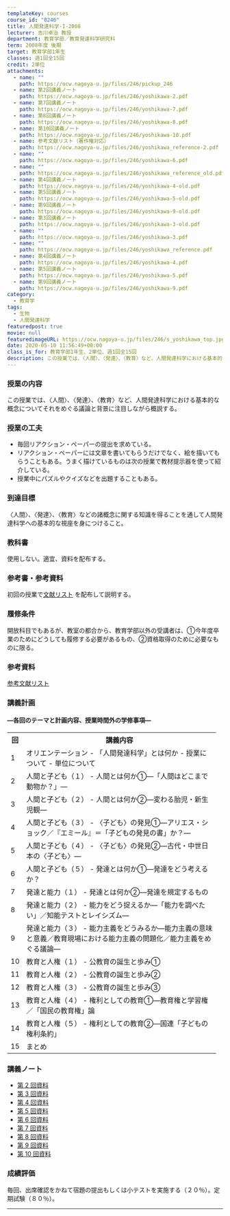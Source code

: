 ```yaml
---
templateKey: courses
course_id: "0246"
title: 人間発達科学-I-2008
lecturer: 吉川卓治 教授
department: 教育学部／教育発達科学研究科
term: 2008年度 後期
target: 教育学部1年生
classes: 週1回全15回
credit: 2単位
attachments:
  - name: ""
    path: https://ocw.nagoya-u.jp/files/246/pickup_246
  - name: 第2回講義ノート
    path: https://ocw.nagoya-u.jp/files/246/yoshikawa-2.pdf
  - name: 第7回講義ノート
    path: https://ocw.nagoya-u.jp/files/246/yoshikawa-7.pdf
  - name: 第8回講義ノート
    path: https://ocw.nagoya-u.jp/files/246/yoshikawa-8.pdf
  - name: 第10回講義ノート
    path: https://ocw.nagoya-u.jp/files/246/yoshikawa-10.pdf
  - name: 参考文献リスト（著作権対応）
    path: https://ocw.nagoya-u.jp/files/246/yoshikawa_reference-2.pdf
  - name: ""
    path: https://ocw.nagoya-u.jp/files/246/yoshikawa-6.pdf
  - name: ""
    path: https://ocw.nagoya-u.jp/files/246/yoshikawa_reference_old.pdf
  - name: 第4回講義ノート
    path: https://ocw.nagoya-u.jp/files/246/yoshikawa-4-old.pdf
  - name: 第5回講義ノート
    path: https://ocw.nagoya-u.jp/files/246/yoshikawa-5-old.pdf
  - name: 第9回講義ノート
    path: https://ocw.nagoya-u.jp/files/246/yoshikawa-9-old.pdf
  - name: 第3回講義ノート
    path: https://ocw.nagoya-u.jp/files/246/yoshikawa-3-old.pdf
  - name: ""
    path: https://ocw.nagoya-u.jp/files/246/yoshikawa-3.pdf
  - name: ""
    path: https://ocw.nagoya-u.jp/files/246/yoshikawa_reference.pdf
  - name: 第4回講義ノート
    path: https://ocw.nagoya-u.jp/files/246/yoshikawa-4.pdf
  - name: 第5回講義ノート
    path: https://ocw.nagoya-u.jp/files/246/yoshikawa-5.pdf
  - name: 第9回講義ノート
    path: https://ocw.nagoya-u.jp/files/246/yoshikawa-9.pdf
category:
  - 教育学
tags:
  - 生物
  - 人間発達科学
featuredpost: true
movie: null
featuredimageURL: https://ocw.nagoya-u.jp/files/246/s_yoshikawa_top.jpg
date: 2020-05-10 11:56:49+00:00
class_is_for: 教育学部1年生、2単位、週1回全15回
description: この授業では、〈人間〉、〈発達〉、〈教育〉など、人間発達科学における基本的な概念についてそれをめぐる議論と背景に注目しながら概説する。 ....
---
```


### 授業の内容

この授業では、〈人間〉、〈発達〉、〈教育〉など、人間発達科学における基本的な概念についてそれをめぐる議論と背景に注目しながら概説する。

### 授業の工夫

- 毎回リアクション・ペーパーの提出を求めている。
- リアクション・ペーパーには文章を書いてもらうだけでなく、絵を描いてもらうこともある。うまく描けているものは次の授業で教材提示器を使って紹介している。
- 授業中にパズルやクイズなどを出題することもある。

### 到達目標

〈人間〉、〈発達〉、〈教育〉などの諸概念に関する知識を得ることを通して人間発達科学への基本的な視座を身につけること。

### 教科書

使用しない。適宜、資料を配布する。

### 参考書・参考資料

初回の授業で[文献リスト](#relatedresources) を配布して説明する。

### 履修条件

開放科目でもあるが、教室の都合から、教育学部以外の受講者は、&#x2460;今年度卒業のためにどうしても履修する必要があるもの、&#x2461;資格取得のために必要なものに限る。

### 参考資料

[参考文献リスト](https://ocw.nagoya-u.jp/files/246/yoshikawa_reference.pdf)

<h3>講義計画</h3>
<h4>
—各回のテーマと計画内容、授業時間外の学修事項—
</h4>
<table class="basic" width="455">
<tr>
<th width="20" class="center">回</th>
<th width="435" class="center">講義内容</th>
</tr>
<tr>
<td class="center">1</td>
<td>
オリエンテーション
- 「人間発達科学」とは何か
- 授業について
- 単位について
</td>
</tr>
<tr>
<td class="center">2</td>
<td>
人間と子ども（１）
- 人間とは何か&#x2460;—「人間はどこまで動物か？」—
</td>
</tr>
<tr>
<td class="center">3</td>
<td>
人間と子ども（２）
- 人間とは何か&#x2461;—変わる胎児・新生児観—
</td>
</tr>
<tr>
<td class="center">4</td>
<td>
人間と子ども（３）
- 〈子ども〉の発見&#x2460;—アリエス・ショック／『エミール』＝「子どもの発見の書」か？—
</td>
</tr>
<tr>
<td class="center">5</td>
<td>
人間と子ども（４）
- 〈子ども〉の発見&#x2461;—古代・中世日本の〈子ども〉—
</td>
</tr>
<tr>
<td class="center">6</td>
<td>
人間と子ども（５）
- 発達とは何か&#x2460;—発達をどう考えるか？
</td>
</tr>
<tr>
<td class="center">7</td>
<td>
発達と能力（１）
- 発達とは何か&#x2461;—発達を規定するもの
</td>
</tr>
<tr>
<td class="center">8</td>
<td>
発達と能力（２）
- 能力をどう捉えるか—「能力を調べたい」／知能テストとレイシズム—
</td>
</tr>
<tr>
<td class="center">9</td>
<td>
発達と能力（３）
- 能力主義をどうみるか—能力主義の意味と意義／教育現場における能力主義の問題化／能力主義をめぐる議論—
</td>
</tr>
<tr>
<td class="center">10</td>
<td>
教育と人権（１）
- 公教育の誕生と歩み&#x2460;
</td>
</tr>
<tr>
<td class="center">11</td>
<td>
教育と人権（２）
- 公教育の誕生と歩み&#x2461;
</td>
</tr>
<tr>
<td class="center">12</td>
<td>
教育と人権（３）
- 公教育の誕生と歩み&#x2462;
</td>
</tr>
<tr>
<td class="center">13</td>
<td>
教育と人権（４）
- 権利としての教育&#x2460;—教育権と学習権／「国民の教育権」論
</td>
</tr>
<tr>
<td class="center">14</td>
<td>
教育と人権（５）
- 権利としての教育&#x2461;—国連「子どもの権利条約」
</td></tr>
<tr>
<td class="center">15</td>
<td>まとめ</td>
</tr>
</table>

### 講義ノート

- [第 2 回資料](https://ocw.nagoya-u.jp/files/246/yoshikawa-2.pdf)
- [第 3 回資料](https://ocw.nagoya-u.jp/files/246/yoshikawa-3.pdf)
- [第 4 回資料](https://ocw.nagoya-u.jp/files/246/yoshikawa-4.pdf)
- [第 5 回資料](https://ocw.nagoya-u.jp/files/246/yoshikawa-5.pdf)
- [第 6 回資料](https://ocw.nagoya-u.jp/files/246/yoshikawa-6.pdf)
- [第 7 回資料](https://ocw.nagoya-u.jp/files/246/yoshikawa-7.pdf)
- [第 8 回資料](https://ocw.nagoya-u.jp/files/246/yoshikawa-8.pdf)
- [第 9 回資料](https://ocw.nagoya-u.jp/files/246/yoshikawa-9.pdf)
- [第 10 回資料](https://ocw.nagoya-u.jp/files/246/yoshikawa-10.pdf)

### 成績評価

毎回、出席確認をかねて宿題の提出もしくは小テストを実施する（２０％）。定期試験（８０％）。

---
